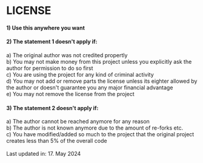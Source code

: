 LICENSE
=======

####  1) Use this anywhere you want

#### 2) The statement 1 doesn't apply if:
a) The original author was not credited propertly                                <br>
b) You may not make money from this project unless you explicitly ask the author
for permission to do so first                                                    <br>
c) You are using the project for any kind of criminal activity                   <br>
d) You may not add or remove parts the license unless its eighter 
allowed by the author or doesn't guarantee you any major financial advantage     <br>
e) You may not remove the license from the project                               <br>
    
#### 3) The statement 2 doesn't apply if:
a) The author cannot be reached anymore for any reason <br>
b) The author is not known anymore due to the amount of re-forks etc. <br>
c) You have modified/added so much to the project that the original project creates less than 5% of the overall code <br>
<br>
Last updated in: 17. May 2024
